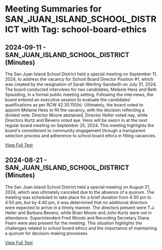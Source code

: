 # Meeting Summaries for SAN_JUAN_ISLAND_SCHOOL_DISTRICT with Tag: school-board-ethics

## 2024-09-11 - SAN_JUAN_ISLAND_SCHOOL_DISTRICT (Minutes)

The San Juan Island School District held a special meeting on September 11, 2024, to address the vacancy for School Board Director Position #1, which was created by the resignation of Sarah Werling-Sandwith on July 31, 2024. The board conducted interviews for two candidates, Melanie Hess and Beth Spaulding, in a formal public meeting setting. Following the interviews, the board entered an executive session to evaluate the candidates' qualifications as per RCW 42.30.110(h). Ultimately, the board voted to appoint Melanie Hess to fill the vacancy, with the decision reflecting a divided vote: Director Moore abstained, Director Heller voted nay, while Directors Kurtz and Bevens voted aye. Hess will be sworn in at the next regular board meeting on September 25, 2024. This meeting highlights the board's commitment to community engagement through a transparent selection process and adherence to school board ethics in filling vacancies.

[View Full Text](https://raw.githubusercontent.com/VoronoiPerspectives/WashingtonStateSchoolBoardExplorer/refs/heads/main/data/countries/usa/states/wa/counties/san_juan/school_boards/san_juan_island_school_district/2024/2024-09-11-spclbdmeeting-minutes.txt)

## 2024-08-21 - SAN_JUAN_ISLAND_SCHOOL_DISTRICT (Minutes)

The San Juan Island School District held a special meeting on August 21, 2024, which was ultimately canceled due to the absence of a quorum. The meeting was scheduled to take place for a brief duration from 4:30 pm to 4:50 pm, but by 4:40 pm, it was determined that no additional directors were expected to arrive in a timely manner. The directors present were T.J. Heller and Barbara Bevens, while Brian Moore and John Kurtz were not in attendance. Superintendent Fred Woods and Recording Secretary Diana Fearn were also present for the meeting. This situation highlights the challenges related to school board ethics and the importance of maintaining a quorum for decision-making processes.

[View Full Text](https://raw.githubusercontent.com/VoronoiPerspectives/WashingtonStateSchoolBoardExplorer/refs/heads/main/data/countries/usa/states/wa/counties/san_juan/school_boards/san_juan_island_school_district/2024/2024-08-21-execbdmeeting-minutes.txt)

